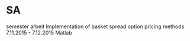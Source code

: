 # SA
semester arbeit
Implementation of basket spread option pricing methods
7.11.2015 - 7.12.2015
Matlab
